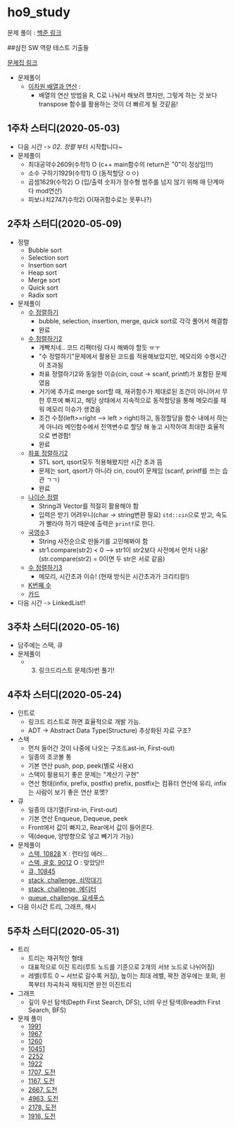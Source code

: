 # ho9_study

문제 풀이 : [백준 링크](https://www.acmicpc.net/)



##삼전 SW 역량 테스트 기출들

[문제집 링크](https://www.acmicpc.net/workbook/view/1152)

* 문제풀이
  * [이차원 배열과 연산](https://www.acmicpc.net/problem/17140) : 
    * 배열의 연산 방법을 R, C로 나눠서 해보려 했지만, 그렇게 하는 것 보다 transpose 함수를 활용하는 것이 더 빠르게 될 것같음!

## 1주차 스터디(2020-05-03)

- 다음 시간 -> *02. 정렬* 부터 시작합니다~
- 문제풀이
  - 최대공약수2609(수학1) O (c++ main함수의 return은 "0"이 정상임!!!)
  - 소수 구하기1929(수학1) O (동적할당 ㅇㅇ)
  - 곱셈1629(수학2) O (입/출력 숫자가 정수형 범주를 넘지 않기 위해 매 단계마다 mod연산)
  - 피보나치2747(수학2) O(재귀함수로는 못푸나?)



## 2주차 스터디(2020-05-09)

* 정렬
  * Bubble sort
  * Selection sort
  * Insertion sort
  * Heap sort
  * Merge sort
  * Quick sort
  * Radix sort
* 문제풀이
  * [수 정렬하기](https://www.acmicpc.net/problem/2750)
    * bubble, selection, insertion, merge, quick sort로 각각 풀어서 해결함
    * 완료
  * [수 정렬하기2](https://www.acmicpc.net/problem/2751)
    * 개빡치네.. 코드 리팩터링 다시 해봐야 할듯 ㅠㅜ
    * "수 정렬하기"문제에서 활용된 코드를 적용해보았지만, 메모리와 수행시간이 초과됨
    * 좌표 정렬하기2와 동일한 이슈(cin, cout -> scanf, printf)가 포함된 문제 였음
    * 거기에 추가로 merge sort할 때, 재귀함수가 제대로된 조건이 아니어서 무한 루프에 빠지고, 해당 상태에서 지속적으로 동적할당을 통해 메모리를 채워 메모리 이슈가 생겼음
    * 조건 수정(left>=right --> left > right)하고, 동정할당을 함수 내에서 하는게 아니라 메인함수에서 전역변수로 할당 해 놓고 시작하여 최대한 효율적으로 변경함!
    * 완료
  * [좌표 정렬하기2](https://www.acmicpc.net/problem/11651)
    * STL sort, qsort모두 적용해봤지만 시간 초과 뜸
    * 문제는 sort, qsort가 아니라 cin, cout이 문제임 (scanf, printf를 쓰는 습관 ㄱㄱ)
    * 완료
  * [나이순 정렬](https://www.acmicpc.net/problem/10814)
    * String과 Vector를 적절히 활용해야 함
    * 입력은 받기 어려우니(char -> string변환 필요) `std::cin`으로 받고, 속도가 빨라야 하기 때문에 출력은 `printf`로 한다.
  * [국영수](https://www.acmicpc.net/problem/10825)3
    * String 사전순으로 만들기를 고민해봐야 함
    * str1.compare(str2) < 0 --> str1이 str2보다 사전에서 먼저 나옴!(str.compare(str2) = 0이면 두 str은 서로 같음)
  * [수 정렬하기3](https://www.acmicpc.net/problem/10989)
    * 메모리, 시간초과 이슈! (현재 방식은 시간초과가 크리티컬!)
  * [K번째 수](https://www.acmicpc.net/problem/11004)
  * [카드](https://www.acmicpc.net/problem/11652)
* 다음 시간 -> LinkedList!!



## 3주차 스터디(2020-05-16)

* 담주에는 스택, 큐
* 문제풀이
  * 3. 링크드리스트 문제(5)번 풀기!



## 4주차 스터디(2020-05-24)

* 인트로
  * 링크드 리스트로 하면 효율적으로 개발 가능.
  * ADT -> Abstract Data Type(Structure) 추상화된 자료 구조?
* 스택
  * 먼저 들어간 것이 나중에 나오는 구조(Last-in, First-out)
  * 일종의 초코볼 통
  * 기본 연산 push, pop, peek(별로 사용x)
  * 스택이 활용되기 좋은 문제는 "계산기 구현"
  * 연산 형태(infix, prefix, postfix) prefix, postfix는 컴퓨터 연산에 유리, infix는 사람이 보기 좋은 연산 포멧?
* 큐
  * 일종의 대기열(First-in, First-out)
  * 기본 연산 Enqueue, Dequeue, peek
  * Front에서 값이 빠지고, Rear에서 값이 들어온다.
  * 덱(deque, 양방향으로 넣고 빼기가 가능)
* 문제풀이
  * [스택, 10828](https://www.acmicpc.net/problem/10828) X : 런타임 에러...
  * [스택, 괄호, 9012](https://www.acmicpc.net/problem/9012) O : 맞았당!!
  * [큐, 10845](https://www.acmicpc.net/problem/10845)
  * [stack, challenge, 쇠막대기](https://www.acmicpc.net/problem/10799)
  * [stack, challenge, 에디터](https://www.acmicpc.net/problem/1406)
  * [queue, challenge, 요세푸스](https://www.acmicpc.net/problem/1158)
* 다음 이시간 트리, 그래프, 해시

## 5주차 스터디(2020-05-31)

* 트리
  * 트리는 재귀적인 형태
  * 대표적으로 이진 트리(루트 노드를 기준으로 2개의 서브 노드로 나뉘어짐)
  * 레벨(루트 0 ~ 서브로 갈수록 커짐), 높이는 최대 레벨, 꽉찬 경우에는 포화, 왼쪽부터 차곡차곡 채워지면 완전 이진트리
* 그래프
  * 깊이 우선 탐색(Depth First Search, DFS), 너비 우선 탐색(Breadth First Search, BFS)
* 문제 풀이
  * [1991](https://www.acmicpc.net/problem/1991)
  * [1967](https://www.acmicpc.net/problem/1967)
  * [1260](https://www.acmicpc.net/problem/1260)
  * [10451](https://www.acmicpc.net/problem/10451)
  * [2252](https://www.acmicpc.net/problem/2252)
  * [1922](https://www.acmicpc.net/problem/1922)
  * [1707, 도전](https://www.acmicpc.net/problem/1707)
  * [1167, 도전](https://www.acmicpc.net/problem/1167)
  * [2667, 도전](https://www.acmicpc.net/problem/2667)
  * [4963, 도전](https://www.acmicpc.net/problem/4963)
  * [2178, 도전](https://www.acmicpc.net/problem/2178)
  * [1916, 도전](https://www.acmicpc.net/problem/1916)
